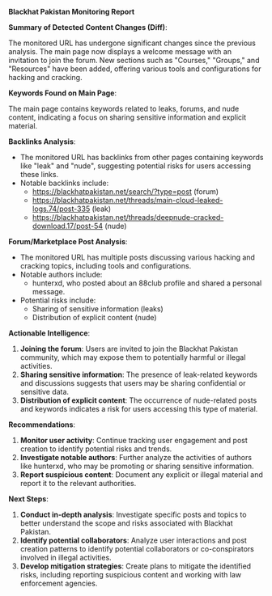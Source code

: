 **Blackhat Pakistan Monitoring Report**

**Summary of Detected Content Changes (Diff)**:

The monitored URL has undergone significant changes since the previous analysis. The main page now displays a welcome message with an invitation to join the forum. New sections such as "Courses," "Groups," and "Resources" have been added, offering various tools and configurations for hacking and cracking.

**Keywords Found on Main Page**:

The main page contains keywords related to leaks, forums, and nude content, indicating a focus on sharing sensitive information and explicit material.

**Backlinks Analysis**:

* The monitored URL has backlinks from other pages containing keywords like "leak" and "nude", suggesting potential risks for users accessing these links.
* Notable backlinks include:
	+ https://blackhatpakistan.net/search/?type=post (forum)
	+ https://blackhatpakistan.net/threads/main-cloud-leaked-logs.74/post-335 (leak)
	+ https://blackhatpakistan.net/threads/deepnude-cracked-download.17/post-54 (nude)

**Forum/Marketplace Post Analysis**:

* The monitored URL has multiple posts discussing various hacking and cracking topics, including tools and configurations.
* Notable authors include:
	+ hunterxd, who posted about an 88club profile and shared a personal message.
* Potential risks include:
	+ Sharing of sensitive information (leaks)
	+ Distribution of explicit content (nude)

**Actionable Intelligence**:

1. **Joining the forum**: Users are invited to join the Blackhat Pakistan community, which may expose them to potentially harmful or illegal activities.
2. **Sharing sensitive information**: The presence of leak-related keywords and discussions suggests that users may be sharing confidential or sensitive data.
3. **Distribution of explicit content**: The occurrence of nude-related posts and keywords indicates a risk for users accessing this type of material.

**Recommendations**:

1. **Monitor user activity**: Continue tracking user engagement and post creation to identify potential risks and trends.
2. **Investigate notable authors**: Further analyze the activities of authors like hunterxd, who may be promoting or sharing sensitive information.
3. **Report suspicious content**: Document any explicit or illegal material and report it to the relevant authorities.

**Next Steps**:

1. **Conduct in-depth analysis**: Investigate specific posts and topics to better understand the scope and risks associated with Blackhat Pakistan.
2. **Identify potential collaborators**: Analyze user interactions and post creation patterns to identify potential collaborators or co-conspirators involved in illegal activities.
3. **Develop mitigation strategies**: Create plans to mitigate the identified risks, including reporting suspicious content and working with law enforcement agencies.